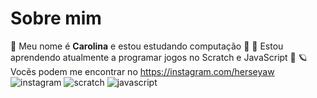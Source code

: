 # Sobre mim
🖤 Meu nome é **Carolina** e estou estudando computação 🖤
🌟 Estou aprendendo atualmente a programar jogos no Scratch e JavaScript 🌟
🪐 Vocẽs podem me encontrar no https://instagram.com/herseyaw ![instagram](https://img.shields.io/badge/Instagram-E4405F?style=for-the-badge&logo=instagram&logoColor=white)
![scratch](https://img.shields.io/badge/Scratch-4D97FF?style=for-the-badge&logo=Scratch&logoColor=white) 
![javascript](https://img.shields.io/badge/JavaScript-323330?style=for-the-badge&logo=javascript&logoColor=F7DF1E)
